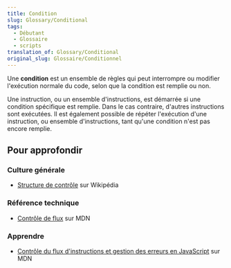 ```yaml
---
title: Condition
slug: Glossary/Conditional
tags:
  - Débutant
  - Glossaire
  - scripts
translation_of: Glossary/Conditional
original_slug: Glossaire/Conditionnel
---
```


Une **condition** est un ensemble de règles qui peut interrompre ou modifier l'exécution normale du code, selon que la condition est remplie ou non.

Une instruction, ou un ensemble d'instructions, est démarrée si une condition spécifique est remplie. Dans le cas contraire, d'autres instructions sont exécutées. Il est également possible de répéter l'exécution d'une instruction, ou ensemble d'instructions, tant qu'une condition n'est pas encore remplie.

## **Pour approfondir**

### **Culture générale**

- [Structure de contrôle](https://fr.wikipedia.org/wiki/Structure_de_contr%C3%B4le#Alternatives) sur Wikipédia

### Référence technique

- [Contrôle de flux](/fr/docs/Glossaire/Structure_de_contr%C3%B4le) sur MDN

### Apprendre

- [Contrôle du flux d'instructions et gestion des erreurs en JavaScript](/fr/docs/Web/JavaScript/Guide/Contr%C3%B4le_du_flux_Gestion_des_erreurs) sur MDN
